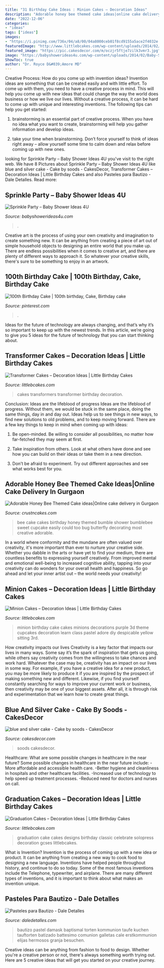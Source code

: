 ```yaml
---
title: "31 Birthday Cake Ideas : Minion Cakes – Decoration Ideas"
description: "Adorable honey bee themed cake ideas|online cake delivery in gurgaon"
date: "2022-12-06"
categories:
- "ideas"
tags: ["ideas"]
images:
- "https://i.pinimg.com/736x/04/a8/00/04a8000ceb01f8cd9155a5ace2f4032e.jpg"
featuredImage: "http://www.littlebcakes.com/wp-content/uploads/2014/02/Minion-Cake.jpg"
featured_image: "https://pic.cakesdecor.com/m/oczjr5ftje7zilk3vmr3.jpg"
image: "https://babyshowerideas4u.com/wp-content/uploads/2014/02/Baby-Sprinkle-Party.jpg"
ShowToc: true
author: "Dr. Royce D&#039;Amore MD"
---
```



Creative Process: How do you come up with invention ideas?
Invention ideas are something that can be created easily and with little effort. To come up with them, you need to have a creative process in mind. This will help you come up with new ideas that could change the way the world does business or how we live our lives. Without a creative process, it can be hard to come up with unique and interesting inventions. The following tips can help you get started:
1. brainstorming is an essential part of creative process. When you have no idea what you want to create, brainstorming will help you gather information and develop ideas.

2. take your time when brainstorming. Don’t force yourself to think of ideas right away – allow yourself some time to calm down and relax before coming up with new ones.


	

		
looking for Sprinkle Party – Baby Shower Ideas 4U you've visit to the right web. We have 8 Pictures about Sprinkle Party – Baby Shower Ideas 4U like blue and silver cake - Cake by soods - CakesDecor, Transformer Cakes – Decoration Ideas | Little Birthday Cakes and also Pasteles para Bautizo - Dale Detalles. Read more:
		
    
## Sprinkle Party – Baby Shower Ideas 4U

<img loading=lazy src="https://babyshowerideas4u.com/wp-content/uploads/2014/02/Baby-Sprinkle-Party.jpg" onerror="this.onerror=null;this.src='https://tse3.mm.bing.net/th?id=OIP.we23DYlOavcQUb_hQciecAHaLZ&amp;pid=15.1';" alt="Sprinkle Party – Baby Shower Ideas 4U">

_Source: babyshowerideas4u.com_

>. 

	

Creative art is the process of using your own creativity and imagination to create something new. It can be anything from creating a piece of art out of simple household objects to designing an entire world that you make up. There are endless possibilities when it comes to creative art, and there are plenty of different ways to approach it. So whatever your creative skills, there's sure to be something to enjoy in an artwork.

    
## 100th Birthday Cake | 100th Birthday, Cake, Birthday Cake

<img loading=lazy src="https://i.pinimg.com/736x/04/a8/00/04a8000ceb01f8cd9155a5ace2f4032e.jpg" onerror="this.onerror=null;this.src='https://tse2.mm.bing.net/th?id=OIP.tiqRXG8TpB52EF63Uvii3gHaJ3&amp;pid=15.1';" alt="100th Birthday Cake | 100th birthday, Cake, Birthday cake">

_Source: pinterest.com_

>. 

	

Ideas for the future of technology are always changing, and that’s why it’s so important to keep up with the newest trends. In this article, we’re going to give you 5 ideas for the future of technology that you can start thinking about.

    
## Transformer Cakes – Decoration Ideas | Little Birthday Cakes

<img loading=lazy src="http://www.littlebcakes.com/wp-content/uploads/2014/01/Transformers-Cakes.jpg" onerror="this.onerror=null;this.src='https://tse4.mm.bing.net/th?id=OIP.eHYRBmX5yNIexl5GHSDxVQHaJ4&amp;pid=15.1';" alt="Transformer Cakes – Decoration Ideas | Little Birthday Cakes">

_Source: littlebcakes.com_

>cakes transformers transformer birthday decoration. 

	

Conclusion: Ideas are the lifeblood of progress
Ideas are the lifeblood of progress. Without them, we would be stuck in the same place, doing the same things, day in and day out. Ideas help us to see things in new ways, to find new solutions to old problems, and to keep moving forward.
There are a few key things to keep in mind when coming up with ideas:

1. Be open-minded. Be willing to consider all possibilities, no matter how far-fetched they may seem at first.

2. Take inspiration from others. Look at what others have done and see how you can build on their ideas or take them in a new direction.

3. Don’t be afraid to experiment. Try out different approaches and see what works best for you.

    
## Adorable Honey Bee Themed Cake Ideas|Online Cake Delivery In Gurgaon

<img loading=lazy src="http://www.crustncakes.com/blog/wp-content/uploads/2017/05/d24b40fb314c44c8a00ad81e25c96494.jpg" onerror="this.onerror=null;this.src='https://tse1.mm.bing.net/th?id=OIP.ObluvkjG2-4gn9GwGT6DLwDIEs&amp;pid=15.1';" alt="Adorable Honey Bee Themed Cake ideas|Online cake delivery in Gurgaon">

_Source: crustncakes.com_

>bee cake cakes birthday honey themed bumble shower bumblebee sweet cupcake easily could too bug butterfly decorating most creative adorable. 

	

In a world where conformity and the mundane are often valued over creativity, it's more important than ever to nurture your creative side. Whether you dabble in the arts or have yet to find your medium, there are countless benefits to expressing yourself creatively. From improved mental and emotional well-being to increased cognitive ability, tapping into your creativity can do wonders for your overall health and happiness. So go ahead and let your inner artist out – the world needs your creativity!

    
## Minion Cakes – Decoration Ideas | Little Birthday Cakes

<img loading=lazy src="http://www.littlebcakes.com/wp-content/uploads/2014/02/Minion-Cake.jpg" onerror="this.onerror=null;this.src='https://tse1.mm.bing.net/th?id=OIP.VbXR6RYviWBmh6kBs5nCUwHaKo&amp;pid=15.1';" alt="Minion Cakes – Decoration Ideas | Little Birthday Cakes">

_Source: littlebcakes.com_

>minion birthday cake cakes minions decorations purple 3d theme cupcakes decoration learn class pastel adore diy despicable yellow sitting 3rd. 

	

How creativity impacts our lives
Creativity is a key factor that impacts our lives in many ways. Some say it’s the spark of inspiration that gets us going, while others say creativity comes from the willingness to take chances and work hard. Whatever the case may be, creativity has an impact on our lives in some way. 
For example, if you have a creative idea for a new product, you may be more likely to produce it if you are inspired by the prospect of making something new and different. Likewise, if you find yourself constantly searching for ways to improve your current work or business, then creativity may be one of your biggest assets. After all, it is through risk and experimentation that we learn how to create great things.

    
## Blue And Silver Cake - Cake By Soods - CakesDecor

<img loading=lazy src="https://pic.cakesdecor.com/m/oczjr5ftje7zilk3vmr3.jpg" onerror="this.onerror=null;this.src='https://tse2.mm.bing.net/th?id=OIP.HkA3i5TFmKkJp3zcFNFx3wHaKa&amp;pid=15.1';" alt="blue and silver cake - Cake by soods - CakesDecor">

_Source: cakesdecor.com_

>soods cakesdecor. 

	

Healthcare: What are some possible changes in healthcare in the near future?
Some possible changes in healthcare in the near future include: 
-More affordable and accessible health care. 
-Better hygiene and cleanliness in hospitals and other healthcare facilities. 
-Increased use of technology to help speed up treatment processes. 
-Reduced need for doctors and nurses on call.

    
## Graduation Cakes – Decoration Ideas | Little Birthday Cakes

<img loading=lazy src="https://www.littlebcakes.com/wp-content/uploads/2013/08/Graduation-Cake-Pics.jpg" onerror="this.onerror=null;this.src='https://tse3.mm.bing.net/th?id=OIP.FzF5xyvvONHBAF88429-cgHaJ4&amp;pid=15.1';" alt="Graduation Cakes – Decoration Ideas | Little Birthday Cakes">

_Source: littlebcakes.com_

>graduation cake cakes designs birthday classic celebrate solopress decoration gcses littlebcakes. 

	

What is Invention?
Invention is the process of coming up with a new idea or product. It can be anything from creating a new way to cook food to designing a new language. Inventions have helped people throughout history, and continue to do so today. Some of the most famous inventions include the Telephone, typewriter, and airplane. There are many different types of inventions, and it is important to think about what makes an invention unique.

    
## Pasteles Para Bautizo - Dale Detalles

<img loading=lazy src="https://i2.wp.com/www.daledetalles.com/wp-content/uploads/2016/06/pastel-para-bautizo27.jpg" onerror="this.onerror=null;this.src='https://tse4.mm.bing.net/th?id=OIP.BIyr1ityyXk6HA4G3sn4YwHaHa&amp;pid=15.1';" alt="Pasteles para Bautizo - Dale Detalles">

_Source: daledetalles.com_

>bautizo pastel damask baptismal torten kommunion taufe kuchen tauftorten batizado battesimo comunion galletas cale erstkommunion elijas hermosos granja besuchen. 

	

Creative ideas can be anything from fashion to food to design. Whether you're a creative person or not, there's always something worth trying out. Here are 5 creative ideas that will get you started on your creative journey.

